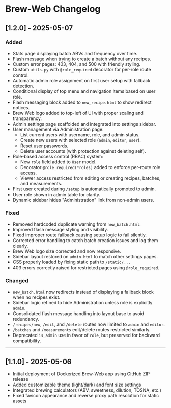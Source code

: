 # Brew-Web Changelog

## [1.2.0] - 2025-05-07

### Added
- Stats page displaying batch ABVs and frequency over time.
- Flash message when trying to create a batch without any recipes.
- Custom error pages: 403, 404, and 500 with friendly styling.
- Custom `utils.py` with `@role_required` decorator for per-role route control.
- Automatic admin role assignment on first user setup with fallback detection.
- Conditional display of top menu and navigation items based on user role.
- Flash messaging block added to `new_recipe.html` to show redirect notices.
- Brew Web logo added to top-left of UI with proper scaling and transparency.
- Admin settings page scaffolded and integrated into settings sidebar.
- User management via Administration page:
  - List current users with username, role, and admin status.
  - Create new users with selected role (`admin`, `editor`, `user`).
  - Reset user passwords.
  - Delete user accounts (with protection against deleting self).
- Role-based access control (RBAC) system:
  - New `role` field added to `User` model.
  - Decorator `@role_required(*roles)` added to enforce per-route role access.
  - Viewer access restricted from editing or creating recipes, batches, and measurements.
- First user created during `/setup` is automatically promoted to admin.
- User role shown in admin table for clarity.
- Dynamic sidebar hides "Administration" link from non-admin users.

### Fixed
- Removed hardcoded duplicate warning from `new_batch.html`.
- Improved flash message styling and visibility.
- Fixed improper route fallback causing setup logic to fail silently.
- Corrected error handling to catch batch creation issues and log them clearly.
- Brew Web logo size corrected and now responsive.
- Sidebar layout restored on `admin.html` to match other settings pages.
- CSS properly loaded by fixing static path to `/static/...`
- 403 errors correctly raised for restricted pages using `@role_required`.

### Changed
- `new_batch.html` now redirects instead of displaying a fallback block when no recipes exist.
- Sidebar logic refined to hide Administration unless role is explicitly `admin`.
- Consolidated flash message handling into layout base to avoid redundancy.
- `/recipes/new`, `/edit`, and `/delete` routes now limited to `admin` and `editor`.
- `/batches` and `/measurements` edit/delete routes restricted similarly.
- Deprecated `is_admin` use in favor of `role`, but preserved for backward compatibility.

---

## [1.1.0] - 2025-05-06

- Initial deployment of Dockerized Brew-Web app using GitHub ZIP release
- Added customizable theme (light/dark) and font size settings
- Integrated brewing calculators (ABV, sweetness, dilution, TOSNA, etc.)
- Fixed favicon appearance and reverse proxy path resolution for static assets

